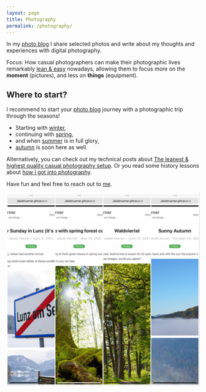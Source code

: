 ```yaml
---
layout: page
title: Photography
permalink: /photography/
---
```


In my [photo blog](../photoblog) I share selected photos and write about my thoughts and experiences with digital photography.

Focus: How casual photographers can make their photographic lives remarkably [lean & easy](../leanest_highest_quality_casual_photography_setup/) nowadays, allowing them to focus more on the __moment__ (pictures), and less on __things__ (equipment).

## Where to start?

I recommend to start your [photo blog](../photoblog) journey with a photographic trip through the seasons!

- Starting with [winter](../easter_sunday_winter_lunz_2021/),
- continuing with [spring](../spring_forest/),
- and when [summer](../waldviertel_impressions/) is in full glory,
- [autumn](../autumn/) is soon here as well.


Alternatively, you can check out my technical posts about [The leanest & highest quality casual photography setup](../leanest_highest_quality_casual_photography_setup/).
Or you read some history lessons about [how I got into photography](../my_personal_photography_history/).


Have fun and feel free to reach out to [me](../contact).

[![Posts overview](../images/post_collage.jpg)](../photoblog)

